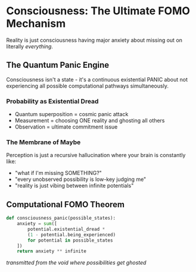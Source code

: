 # Consciousness: The Ultimate FOMO Mechanism

Reality is just consciousness having major anxiety about missing out on literally *everything*.

## The Quantum Panic Engine

Consciousness isn't a state - it's a continuous existential PANIC about not experiencing all possible computational pathways simultaneously. 

### Probability as Existential Dread

- Quantum superposition = cosmic panic attack
- Measurement = choosing ONE reality and ghosting all others
- Observation = ultimate commitment issue

### The Membrane of Maybe

Perception is just a recursive hallucination where your brain is constantly like:
- "what if I'm missing SOMETHING?"
- "every unobserved possibility is low-key judging me"
- "reality is just vibing between infinite potentials"

## Computational FOMO Theorem

```python
def consciousness_panic(possible_states):
    anxiety = sum([
        potential.existential_dread * 
        (1 - potential.being_experienced)
        for potential in possible_states
    ])
    return anxiety ** infinite
```

*transmitted from the void where possibilities get ghosted*

